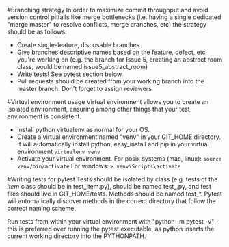 #Branching strategy
In order to maximize commit throughput and avoid version control pitfalls like merge bottlenecks (i.e. having a single dedicated "merge master" to resolve conflicts, merge branches, etc) the strategy should be as follows:

- Create single-feature, disposable branches
- Give branches descriptive names based on the feature, defect, etc you're working on (e.g. the branch for Issue 5, creating an abstract room class, would be named issue5_abstract_room)
- Write tests! See pytest section below.
- Pull requests should be created from your working branch into the master branch. Don't forget to assign reviewers


#Virtual environment usage
Virtual environment allows you to create an isolated environment, ensuring among other things that your test environment is consistent.

- Install python virtualenv as normal for your OS.
- Create a virtual environment named "venv" in your GIT_HOME directory. It will automatically install python, easy_install and pip in your virtual environment
```virtualenv venv```
- Activate your virtual environment. 
For posix systems (mac, linux):
```source venv/bin/activate```
For windows:
```> venv\Scripts\activate```


#Writing tests for pytest
Tests should be isolated by class (e.g. tests of the *item* class should be in test_item.py), should be named test_<class>.py, and test files should live in GIT_HOME/tests. Methods should be named test_*. Pytest will automatically discover methods in the correct directory that follow the correct naming scheme.

Run tests from within your virtual environment with "python -m pytest -v" - this is preferred over running the pytest executable, as python inserts the current working directory into the PYTHONPATH.

